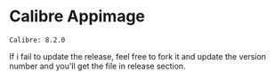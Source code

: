 # Calibre Appimage
    Calibre: 8.2.0

If i fail to update the release, feel free to fork it and update the version number and you'll get the file in release section.
